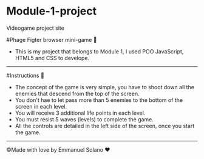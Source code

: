 # Module-1-project
Videogame project site

#Phage Figter browser mini-game 👾
- This is my project that belongs to Module 1, I used POO JavaScript, HTML5 and CSS to develope.

---
#Instructions 📑

- The concept of the game is very simple, you have to shoot down all the enemies that descend from the top of the screen.
- You don't hae to let pass more than 5 enemies to the bottom of the screen in each level.
- You will receive 3 additional life points in each level.
- You must resist 5 waves (levels) to complete the game.
- All the controls are detailed in the left side of the screen, once you start the game.
---

©Made with love by Emmanuel Solano ❤️
 

